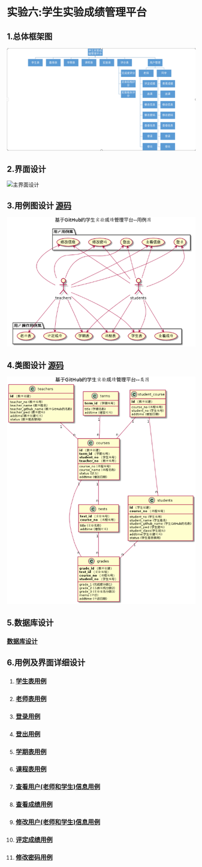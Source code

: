 # 实验六:学生实验成绩管理平台



## 1.总体框架图



![系统总框架图](./系统总框架图.png)



## 2.界面设计

![主界面设计](./主界面设计.jpg)

## 3.用例图设计 [源码](./src/管理平台用例图.puml)

![管理平台用例图](./管理平台用例图.png)

## 4.类图设计 [源码](./src/管理平台类图.png)

![管理平台类图](./管理平台类图.png)

## 5.数据库设计

### [数据库设计]()

## 6.用例及界面详细设计

1. ### [学生表用例](./用例/学生表用例.md)

2. ### [老师表用例](./用例/老师表用例.md)

3. ### [登录用例](./用例/登录用例.md)

4. ### [登出用例](./用例/登出用例.md)

5. ### [学期表用例](./用例/学期表用例.md)

6. ### [课程表用例](./用例/课程表用例.md)

7. ### [查看用户(老师和学生)信息用例](./用例/查看用户信息用例.md)

8. ### [查看成绩用例](./用例/查看成绩用例.md)

9. ### [修改用户(老师和学生)信息用例](./用例/修改用户信息用例.md)

10. ### [评定成绩用例](./用例/评定成绩用例.md)

11. ### [修改密码用例](./用例/修改密码用例.md)

